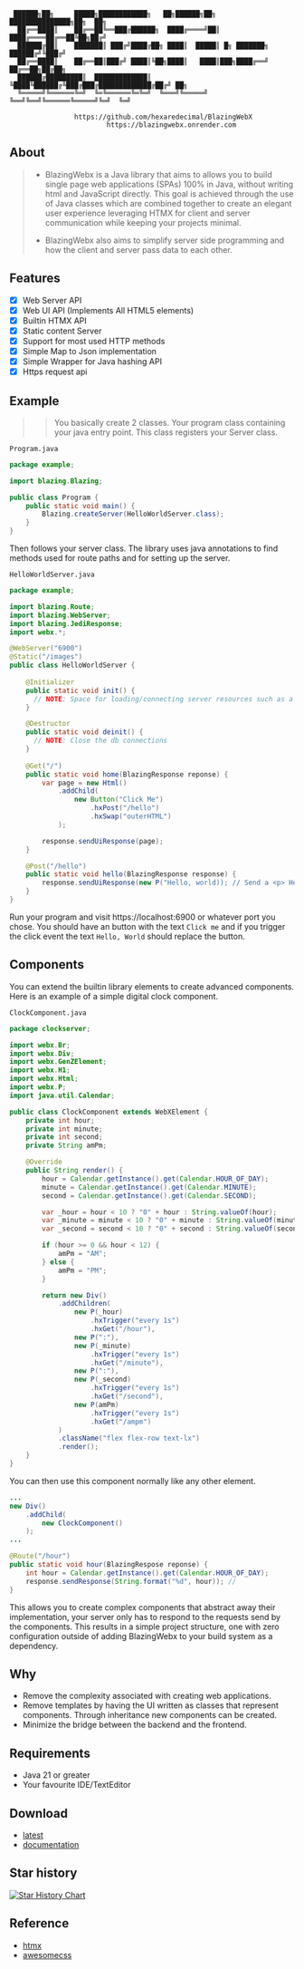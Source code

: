 ```
 ██████╗██╗     █████╗████████████╗   ██╗██████╗██╗    ███████████████╗██╗  ██╗
  ██╔══████║    ██╔══██╚══███╔██████╗  ████╔════╝██║    ████╔════██╔══██╚██╗██╔╝
  ██████╔██║    ███████║ ███╔╝████╔██╗ ████║  █████║ █╗ ███████╗ ██████╔╝╚███╔╝
  ██╔══████║    ██╔══██║███╔╝ ████║╚██╗████║   ████║███╗████╔══╝ ██╔══██╗██╔██╗
  ██████╔█████████║  █████████████║ ╚████╚██████╔╚███╔███╔█████████████╔██╔╝ ██╗
  ╚═════╝╚══════╚═╝  ╚═╚══════╚═╚═╝  ╚═══╝╚═════╝ ╚══╝╚══╝╚══════╚═════╝╚═╝  ╚═╝
                                        
                https://github.com/hexaredecimal/BlazingWebX
                        https://blazingwebx.onrender.com
```

## About
> - BlazingWebx is a Java library that aims to allows you to build single page web applications (SPAs) 100% in Java, without writing html and JavaScript directly. This goal is achieved through the use of Java classes which are combined together to create an elegant user experience leveraging HTMX for client and server communication while keeping your projects minimal.
> 
> - BlazingWebx also aims to simplify server side programming and how the client and server pass data to each other. 

## Features
- [X] Web Server API
- [X] Web UI API (Implements All HTML5 elements)
- [X] Builtin HTMX API
- [X] Static content Server
- [X] Support for most used HTTP methods
- [X] Simple Map to Json implementation
- [X] Simple Wrapper for Java hashing API
- [X] Https request api 

## Example
>> You basically create 2 classes. Your program class containing your java entry point. This class registers your Server class.

`Program.java`
```java
package example;

import blazing.Blazing;

public class Program {
    public static void main() {
        Blazing.createServer(HelloWorldServer.class);
    }
}
```
Then follows your server class. The library uses java annotations to find methods used for route paths and for setting up the server.

`HelloWorldServer.java`
```java
package example;

import blazing.Route;
import blazing.WebServer;
import blazing.JediResponse;
import webx.*; 

@WebServer("6900")
@Static("/images")
public class HelloWorldServer {
    
    @Initializer
    public static void init() {
      // NOTE: Space for loading/connecting server resources such as a database. 
    }

    @Destructor
    public static void deinit() {
      // NOTE: Close the db connections
    }
    
    @Get("/")
    public static void home(BlazingResponse reponse) {
        var page = new Html()
            .addChild(
                new Button("Click Me")
                    .hxPost("/hello")
                    .hxSwap("outerHTML")
            );

        response.sendUiResponse(page);
    }

    @Post("/hello")
    public static void hello(BlazingResponse response) {
        response.sendUiResponse(new P("Hello, world)); // Send a <p> Hello, world </p>
    } 
}
```
Run your program and visit https://localhost:6900 or whatever port you chose. 
You should have an button with the text `Click me` and if you trigger the click event the text `Hello, World` should replace 
the button. 

## Components
You can extend the builtin library elements to create advanced components. Here is an example of a simple digital clock component. 

`ClockComponent.java`
```java
package clockserver;

import webx.Br;
import webx.Div;
import webx.GenZElement;
import webx.H1;
import webx.Html;
import webx.P;
import java.util.Calendar;

public class ClockComponent extends WebXElement {
	private int hour;
	private int minute;
	private int second;
	private String amPm;

	@Override
	public String render() {
		hour = Calendar.getInstance().get(Calendar.HOUR_OF_DAY);
		minute = Calendar.getInstance().get(Calendar.MINUTE);
		second = Calendar.getInstance().get(Calendar.SECOND);

		var _hour = hour < 10 ? "0" + hour : String.valueOf(hour);
		var _minute = minute < 10 ? "0" + minute : String.valueOf(minute);
		var _second = second < 10 ? "0" + second : String.valueOf(second);

		if (hour >= 0 && hour < 12) {
			amPm = "AM";
		} else {
			amPm = "PM";
		}

		return new Div()
			.addChildren(
				new P(_hour)
					.hxTrigger("every 1s")
					.hxGet("/hour"),
				new P(":"),
				new P(_minute)
					.hxTrigger("every 1s")
					.hxGet("/minute"),
				new P(":"),
				new P(_second)
					.hxTrigger("every 1s")
					.hxGet("/second"),
				new P(amPm)
					.hxTrigger("every 1s")
					.hxGet("/ampm")
			)
			.className("flex flex-row text-lx")
			.render();
	}
}
```
You can then use this component normally like any other element. 

```java
...
new Div()
    .addChild(
        new ClockComponent()
    ); 
...

@Route("/hour")
public static void hour(BlazingRespose reponse) {
    int hour = Calendar.getInstance().get(Calendar.HOUR_OF_DAY);
    response.sendResponse(String.format("%d", hour)); // 
}

```
This allows you to create complex components that abstract away their implementation, your server only has to respond to the requests send by the components. 
This results in a simple project structure, one with zero configuration outside of adding BlazingWebx to your build system as a dependency.  

## Why
- Remove the complexity associated with creating web applications.
- Remove templates by having the UI written as classes that represent components. Through inheritance new components can be created.
- Minimize the bridge between the backend and the frontend.

## Requirements
- Java 21 or greater
- Your favourite IDE/TextEditor


## Download
- [latest](https://github.com/hexaredecimal/BlazingWebX/releases)
- [documentation](https://blazingwebx.onrender.com/javadoc/index.html)


## Star history
[![Star History Chart](https://api.star-history.com/svg?repos=hexaredecimal/BlazingWebX&type=Date)](https://star-history.com/#hexaredecimal/BlazingWebX&Date)

## Reference
- [htmx](https://htmx.org/)
- [awesomecss](https://github.com/troxler/awesome-css-frameworks?tab=readme-ov-file)

